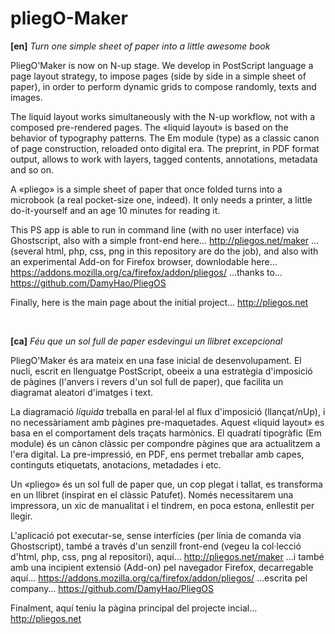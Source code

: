 # pliegO-Maker

**[en]**
_Turn one simple sheet of paper into a little awesome book_

PliegO'Maker is now on N-up stage. We develop in PostScript language a page layout strategy, to impose pages (side by side in a simple sheet of paper), in order to perform dynamic grids to compose randomly, texts and images.

The liquid layout works simultaneously with the N-up workflow, not with a composed pre-rendered pages. The «liquid layout» is based on the behavior of typography patterns. The Em module (type) as a classic canon of page construction, reloaded onto digital era. The preprint, in PDF format output, allows to work with layers, tagged contents, annotations, metadata and so on.

A «pliego» is a simple sheet of paper that once folded turns into a microbook (a real pocket-size one, indeed). It only needs a printer, a little do-it-yourself and an age 10 minutes for reading it.

This PS app is able to run in command line (with no user interface) via Ghostscript, also with a simple front-end here… http://pliegos.net/maker …(several html, php, css, png in this repository are do the job), and also with an experimental Add-on for Firefox browser, downlodable here… https://addons.mozilla.org/ca/firefox/addon/pliegos/ …thanks to… https://github.com/DamyHao/PliegOS

Finally, here is the main page about the initial project…  http://pliegos.net

<br>

**[ca]**
_Féu que un sol full de paper esdevingui un llibret excepcional_

PliegO'Maker és ara mateix en una fase inicial de desenvolupament. El nucli, escrit en llenguatge PostScript, obeeix a una estratègia d'imposició de pàgines (l'anvers i revers d'un sol full de paper), que facilita un diagramat aleatori d'imatges i text.

La diagramació *líquida* treballa en paral·lel al flux d'imposició (llançat/nUp), i no necessàriament amb pàgines pre-maquetades. Aquest «liquid layout» es basa en el comportament dels traçats harmònics. El quadratí tipogràfic (Em module) és un cànon clàssic per compondre pàgines que ara actualitzem a l'era digital. La pre-impressió, en PDF, ens permet treballar amb capes, continguts etiquetats, anotacions, metadades i etc.

Un «pliego» és un sol full de paper que, un cop plegat i tallat, es transforma en un llibret (inspirat en el clàssic Patufet). Només necessitarem una impressora, un xic de manualitat i el tindrem, en poca estona, enllestit per llegir.

L'aplicació pot executar-se, sense interfícies (per línia de comanda via Ghostscript), també a través d'un senzill front-end (vegeu la col·lecció d'html, php, css, png al repositori), aquí… http://pliegos.net/maker …i també amb una incipient extensió (Add-on) pel navegador Firefox, decarregable aquí… https://addons.mozilla.org/ca/firefox/addon/pliegos/ …escrita pel company… https://github.com/DamyHao/PliegOS

Finalment, aquí teniu la pàgina principal del projecte incial…  http://pliegos.net
